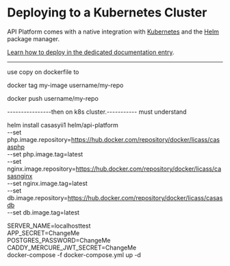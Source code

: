 # Deploying to a Kubernetes Cluster

API Platform comes with a native integration with [Kubernetes](https://kubernetes.io/) and the [Helm](https://helm.sh/)
package manager.

[Learn how to deploy in the dedicated documentation entry](https://api-platform.com/docs/deployment/kubernetes/).

-----------------------------------------


use copy on dockerfile to 

docker tag my-image username/my-repo

docker push username/my-repo


----------------then on k8s cluster.-----------
must understand

helm install casasyii1 helm/api-platform \
--set php.image.repository=https://hub.docker.com/repository/docker/licass/casasphp \
--set php.image.tag=latest \
--set nginx.image.repository=https://hub.docker.com/repository/docker/licass/casasnginx \
--set nginx.image.tag=latest \
--set db.image.repository=https://hub.docker.com/repository/docker/licass/casasdb \
--set db.image.tag=latest


SERVER_NAME=localhosttest \
APP_SECRET=ChangeMe \
POSTGRES_PASSWORD=ChangeMe \
CADDY_MERCURE_JWT_SECRET=ChangeMe \
docker-compose -f docker-compose.yml  up -d